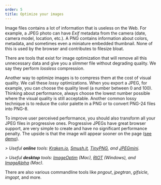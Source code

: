 ```yaml
---
order: 5
title: Optimize your images
---
```


Image files contains a lot of information that is useless on the Web. For example, a JPEG photo can have *Exif* metadata from the camera (date, camera model, location, etc.). A PNG contains information about colors, metadata, and sometimes even a miniature embedded thumbnail. None of this is used by the browser and contributes to filesize bloat.

There are tools that exist for image optimization that will remove all this unnecessary data and give you a slimmer file without degrading quality. We say they perform *lossless* compression.

Another way to optimize images is to compress them at the cost of visual quality. We call these *lossy* optimizations.  When you export a JPEG, for example, you can choose the quality level (a number between 0 and 100).  Thinking about performance, always choose the lowest number possible where the visual quality is still acceptable. Another common lossy technique is to reduce the color palette in a PNG or to convert PNG-24 files into PNG-8.

To improve user perceived performance, you should also transform all your JPEG files in progressive ones. Progressive JPEGs have great browser support, are very simple to create and have no significant performance penalty. The upside is that the image will appear sooner on the page ([see demo](http://www.patrickmeenan.com/progressive/view.php?img=http://farm2.staticflickr.com/1434/1002257937_021cb46a33_o.jpg)).

*> Useful **online** tools: [Kraken.io](http://kraken.io), [Smush.it](http://www.smushit.com), [TinyPNG](http://tinypng.org/), and [JPEGmini](http://jpegmini.com/).*

*> Useful **desktop** tools: [ImageOptim](http://imageoptim.com/) (Mac), [RIOT](http://luci.criosweb.ro/riot/download/) (Windows), and [ImageAlpha](http://pngmini.com/) (Mac).*

There are also various commandline tools like *pngout*, *jpegtran*, *gifsicle*, *imgopt*, and more.
